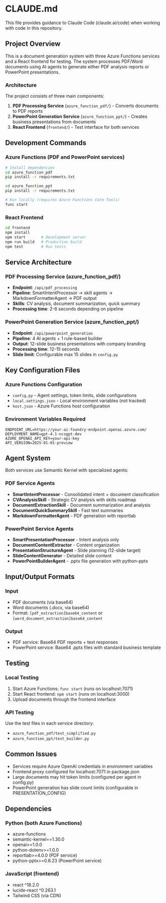 # CLAUDE.md

This file provides guidance to Claude Code (claude.ai/code) when working with code in this repository.

## Project Overview

This is a document generation system with three Azure Functions services and a React frontend for testing. The system processes PDF/Word documents using AI agents to generate either PDF analysis reports or PowerPoint presentations.

### Architecture

The project consists of three main components:

1. **PDF Processing Service** (`azure_function_pdf/`) - Converts documents to PDF reports
2. **PowerPoint Generation Service** (`azure_function_ppt/`) - Creates business presentations from documents  
3. **React Frontend** (`frontend/`) - Test interface for both services

## Development Commands

### Azure Functions (PDF and PowerPoint services)

```bash
# Install dependencies
cd azure_function_pdf
pip install -r requirements.txt

cd azure_function_ppt  
pip install -r requirements.txt

# Run locally (requires Azure Functions Core Tools)
func start
```

### React Frontend

```bash
cd frontend
npm install
npm start       # Development server
npm run build   # Production build
npm test        # Run tests
```

## Service Architecture

### PDF Processing Service (azure_function_pdf/)
- **Endpoint**: `/api/pdf_processing`
- **Pipeline**: SmartIntentProcessor → skill agents → MarkdownFormatterAgent → PDF output
- **Skills**: CV analysis, document summarization, quick summary
- **Processing time**: 2-6 seconds depending on pipeline

### PowerPoint Generation Service (azure_function_ppt/)
- **Endpoint**: `/api/powerpoint_generation`
- **Pipeline**: 4 AI agents + 1 rule-based builder
- **Output**: 12-slide business presentations with company branding
- **Processing time**: 12-15 seconds
- **Slide limit**: Configurable max 15 slides in `config.py`

## Key Configuration Files

### Azure Functions Configuration
- `config.py` - Agent settings, token limits, slide configurations
- `local.settings.json` - Local environment variables (not tracked)
- `host.json` - Azure Functions host configuration

### Environment Variables Required
```
ENDPOINT_URL=https://your-ai-foundry-endpoint.openai.azure.com/
DEPLOYMENT_NAME=gpt-4.1-ncsgpt-dev
AZURE_OPENAI_API_KEY=your-api-key
API_VERSION=2025-01-01-preview
```

## Agent System

Both services use Semantic Kernel with specialized agents:

### PDF Service Agents
- **SmartIntentProcessor** - Consolidated intent + document classification
- **CVAnalysisSkill** - Strategic CV analysis with skills roadmap
- **DocumentExtractionSkill** - Document summarization and analysis
- **DocumentQuickSummarySkill** - Fast text summaries
- **MarkdownFormatterAgent** - PDF generation with reportlab

### PowerPoint Service Agents
- **SmartPresentationProcessor** - Intent analysis only
- **DocumentContentExtractor** - Content organization
- **PresentationStructureAgent** - Slide planning (12-slide target)
- **SlideContentGenerator** - Detailed slide content
- **PowerPointBuilderAgent** - .pptx file generation with python-pptx

## Input/Output Formats

### Input
- PDF documents (via base64)
- Word documents (.docx, via base64)
- Format: `[pdf_extraction]base64_content` or `[word_document_extraction]base64_content`

### Output
- PDF service: Base64 PDF reports + text responses
- PowerPoint service: Base64 .pptx files with standard business template

## Testing

### Local Testing
1. Start Azure Functions: `func start` (runs on localhost:7071)
2. Start React frontend: `npm start` (runs on localhost:3000)
3. Upload documents through the frontend interface

### API Testing
Use the test files in each service directory:
- `azure_function_pdf/test_simplified.py`
- `azure_function_ppt/test_builder.py`

## Common Issues

- Services require Azure OpenAI credentials in environment variables
- Frontend proxy configured for localhost:7071 in package.json
- Large documents may hit token limits (configured per agent in config.py)
- PowerPoint generation has slide count limits (configurable in PRESENTATION_CONFIG)

## Dependencies

### Python (both Azure Functions)
- azure-functions
- semantic-kernel==1.30.0
- openai>=1.0.0
- python-dotenv>=1.0.0
- reportlab>=4.0.0 (PDF service)
- python-pptx>=0.6.23 (PowerPoint service)

### JavaScript (frontend)
- react ^18.2.0
- lucide-react ^0.263.1
- Tailwind CSS (via CDN)